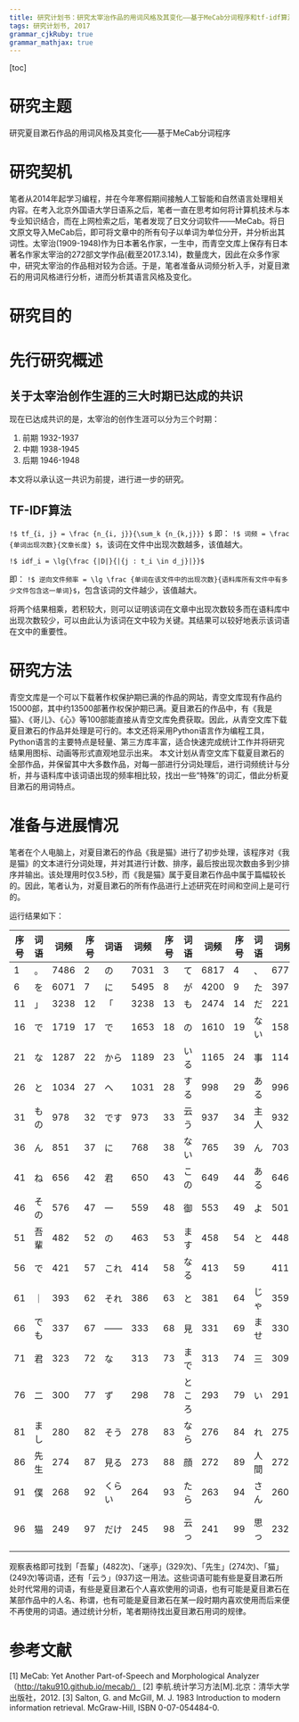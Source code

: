 ```yaml
---
title: 研究计划书：研究太宰治作品的用词风格及其变化——基于MeCab分词程序和tf-idf算法
tags: 研究计划书, 2017
grammar_cjkRuby: true
grammar_mathjax: true
---
```


[toc]

# 研究主题
研究夏目漱石作品的用词风格及其变化——基于MeCab分词程序

# 研究契机
笔者从2014年起学习编程，并在今年寒假期间接触人工智能和自然语言处理相关内容。在考入北京外国语大学日语系之后，笔者一直在思考如何将计算机技术与本专业知识结合，而在上网检索之后，笔者发现了日文分词软件——MeCab。将日文原文导入MeCab后，即可将文章中的所有句子以单词为单位分开，并分析出其词性。太宰治(1909-1948)作为日本著名作家，一生中，而青空文库上保存有日本著名作家太宰治的272部文学作品(截至2017.3.14)，数量庞大，因此在众多作家中，研究太宰治的作品相对较为合适。于是，笔者准备从词频分析入手，对夏目漱石的用词风格进行分析，进而分析其语言风格及变化。

# 研究目的

# 先行研究概述

## 关于太宰治创作生涯的三大时期已达成的共识
现在已达成共识的是，太宰治的创作生涯可以分为三个时期：
1. 前期 1932-1937
2. 中期 1938-1945
3. 后期 1946-1948

本文将以承认这一共识为前提，进行进一步的研究。

## TF-IDF算法

`!$ tf_{i, j} = \frac {n_{i, j}}{\sum_k {n_{k,j}}} $`
即：
`!$ 词频 = \frac {单词出现次数}{文章长度} $`，该词在文件中出现次数越多，该值越大。

`!$ idf_i = \lg{\frac {|D|}{|{j : t_i \in d_j}|}}$`

即：
`!$ 逆向文件频率 = \lg \frac {单词在该文件中的出现次数}{语料库所有文件中有多少文件包含这一单词}$`，包含该词的文件越少，该值越大。

将两个结果相乘，若积较大，则可以证明该词在文章中出现次数较多而在语料库中出现次数较少，可以由此认为该词在文中较为关键。其结果可以较好地表示该词语在文中的重要性。


# 研究方法

青空文库是一个可以下载著作权保护期已满的作品的网站，青空文库现有作品约15000部，其中约13500部著作权保护期已满。夏目漱石的作品中，有《我是猫》、《哥儿》、《心》等100部能直接从青空文库免费获取。因此，从青空文库下载夏目漱石的作品并处理是可行的。本文还将采用Python语言作为编程工具，Python语言的主要特点是轻量、第三方库丰富，适合快速完成统计工作并将研究结果用图标、动画等形式直观地显示出来。
本文计划从青空文库下载夏目漱石的全部作品，并保留其中大多数作品，对每一部进行分词处理后，进行词频统计与分析，并与语料库中该词语出现的频率相比较，找出一些“特殊”的词汇，借此分析夏目漱石的用词特点。

# 准备与进展情况

笔者在个人电脑上，对夏目漱石的作品《我是猫》进行了初步处理，该程序对《我是猫》的文本进行分词处理，并对其进行计数、排序，最后按出现次数由多到少排序并输出。该处理用时仅3.5秒，而《我是猫》属于夏目漱石作品中属于篇幅较长的。因此，笔者认为，对夏目漱石的所有作品进行上述研究在时间和空间上是可行的。

运行结果如下：

|序号|词语|词频|序号|词语|词频|序号|词语|词频|序号|词语|词频|序号|词语|词频|
|---|---|---|---|---|---|---|---|---|---|---|---|---|---|---|
|1|。|7486|2|の|7031|3|て|6817|4|、|6773|5|は|6424|
|6|を|6071|7|に|5495|8|が|4200|9|た|3974|10|と|3547|
|11|」|3238|12|「|3238|13|も|2474|14|だ|2212|15|し|2053|
|16|で|1719|17|で|1653|18|の|1610|19|ない|1587|20|か|1529|
|21|な|1287|22|から|1189|23|いる|1165|24|事|1145|25|が|1138|
|26|と|1034|27|へ|1031|28|する|998|29|ある|996|30|う|980|
|31|もの|978|32|です|973|33|云う|937|34|主人|932|35|から|851|
|36|ん|851|37|に|768|38|ない|765|39|ん|703|40|よう|669|
|41|ね|656|42|君|650|43|この|649|44|ある|646|45|ば|584|
|46|その|576|47|一|559|48|御|553|49|よ|501|50|何|499|
|51|吾輩|482|52|の|463|53|ます|458|54|と|448|55|…|433|
|56|で|421|57|これ|414|58|なる|413|59|　|411|60|なっ|404|
|61|｜|393|62|それ|386|63|と|381|64|じゃ|359|65|人|355|
|66|でも|337|67|――|333|68|見|331|69|ませ|330|70|迷亭|329|
|71|君|323|72|な|313|73|まで|313|74|三|309|75|さ|302|
|76|二|300|77|ず|298|78|ところ|293|79|い|291|80|時|284|
|81|まし|280|82|そう|278|83|なら|276|84|れ|275|85|ぬ|275|
|86|先生|274|87|見る|273|88|顔|272|89|人間|272|90|だろ|270|
|91|僕|268|92|くらい|264|93|たら|263|94|さん|260|95|方|257|
|96|猫|249|97|だけ|245|98|云っ|241|99|思っ|232|100|ばかり|231|

观察表格即可找到「吾輩」(482次)、「迷亭」(329次)、「先生」(274次)、「猫」(249次)等词语，还有「云う」(937)这一用法。这些词语可能有些是夏目漱石所处时代常用的词语，有些是夏目漱石个人喜欢使用的词语，也有可能是夏目漱石在某部作品中的人名、称谓，也有可能是夏目漱石在某一段时期内喜欢使用而后来便不再使用的词语。通过统计分析，笔者期待找出夏目漱石用词的规律。


# 参考文献

[1] MeCab: Yet Another Part-of-Speech and Morphological Analyzer
（http://taku910.github.io/mecab/）
[2] 李航.统计学习方法[M].北京：清华大学出版社，2012.
[3] Salton, G. and McGill, M. J. 1983 Introduction to modern information retrieval. McGraw-Hill, ISBN 0-07-054484-0.


